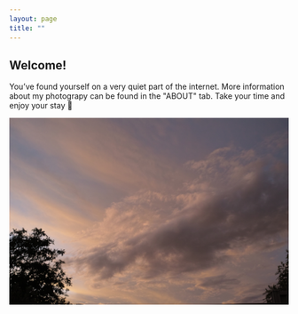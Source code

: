 ```yaml
---
layout: page
title: ""
---
```


## Welcome!
You’ve found yourself on a very quiet part of the internet. More information about my photograpy can be found in the "ABOUT" tab.
Take your time and enjoy your stay 🌱 


![a](webphotos/enviroport/indeximage.jpg) 
